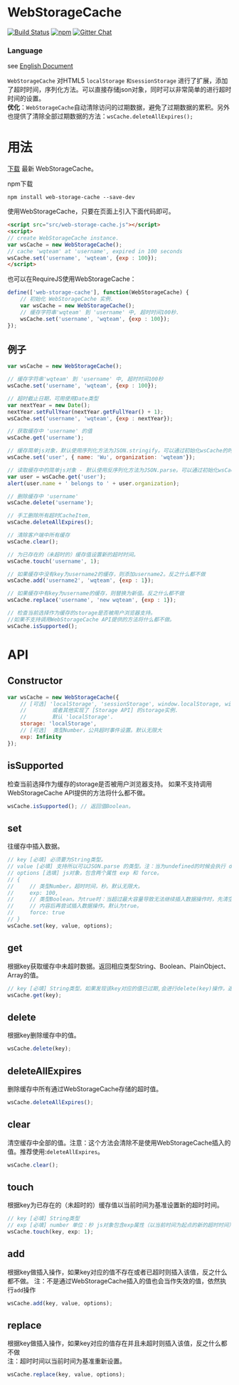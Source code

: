 # WebStorageCache  
[![Build Status](https://travis-ci.org/wuchangming/web-storage-cache.svg?branch=master)](https://travis-ci.org/wuchangming/web-storage-cache)
[![npm](https://img.shields.io/npm/dt/web-storage-cache.svg)](https://www.npmjs.com/package/web-storage-cache)
<a href='https://gitter.im/wuchangming/web-storage-cache'>
<img src='https://badges.gitter.im/Join%20Chat.svg' alt='Gitter Chat' />
</a>

### Language
 see [English Document](https://github.com/wuchangming/web-storage-cache/blob/master/README_en.md)

`WebStorageCache` 对HTML5 `localStorage` `和sessionStorage` 进行了扩展，添加了超时时间，序列化方法。可以直接存储json对象，同时可以非常简单的进行超时时间的设置。  
<b>优化</b>：`WebStorageCache`自动清除访问的过期数据，避免了过期数据的累积。另外也提供了清除全部过期数据的方法：`wsCache.deleteAllExpires();`

# 用法

[下载](https://github.com/wuchangming/web-storage-cache/releases) 最新 WebStorageCache。

npm下载
```
npm install web-storage-cache --save-dev
```

使用WebStorageCache，只要在页面上引入下面代码即可。
```html
<script src="src/web-storage-cache.js"></script>
<script>
// create WebStorageCache instance.
var wsCache = new WebStorageCache();
// cache 'wqteam' at 'username', expired in 100 seconds
wsCache.set('username', 'wqteam', {exp : 100});
</script>
```
也可以在RequireJS使用WebStorageCache：
```javascript
define(['web-storage-cache'], function(WebStorageCache) {
    // 初始化 WebStorageCache 实例.
    var wsCache = new WebStorageCache();
    // 缓存字符串'wqteam' 到 'username' 中, 超时时间100秒.
    wsCache.set('username', 'wqteam', {exp : 100});
});
```

## 例子
```javascript
var wsCache = new WebStorageCache();

// 缓存字符串'wqteam' 到 'username' 中, 超时时间100秒
wsCache.set('username', 'wqteam', {exp : 100});

// 超时截止日期，可用使用Date类型
var nextYear = new Date();
nextYear.setFullYear(nextYear.getFullYear() + 1);
wsCache.set('username', 'wqteam', {exp : nextYear});

// 获取缓存中 'username' 的值
wsCache.get('username');

// 缓存简单js对象，默认使用序列化方法为JSON.stringify。可以通过初始化wsCache的时候配置serializer.serialize
wsCache.set('user', { name: 'Wu', organization: 'wqteam'});

// 读取缓存中的简单js对象 - 默认使用反序列化方法为JSON.parse。可以通过初始化wsCache的时候配置serializer.deserialize
var user = wsCache.get('user');
alert(user.name + ' belongs to ' + user.organization);

// 删除缓存中 'username'
wsCache.delete('username');

// 手工删除所有超时CacheItem,
wsCache.deleteAllExpires();

// 清除客户端中所有缓存
wsCache.clear();

// 为已存在的（未超时的）缓存值设置新的超时时间。
wsCache.touch('username', 1);

// 如果缓存中没有key为username2的缓存，则添加username2。反之什么都不做
wsCache.add('username2', 'wqteam', {exp : 1});

// 如果缓存中有key为username的缓存，则替换为新值。反之什么都不做
wsCache.replace('username', 'new wqteam', {exp : 1});

// 检查当前选择作为缓存的storage是否被用户浏览器支持。
//如果不支持调用WebStorageCache API提供的方法将什么都不做。
wsCache.isSupported();

```
# API

## Constructor
```javascript
var wsCache = new WebStorageCache({
    // [可选] 'localStorage', 'sessionStorage', window.localStorage, window.sessionStorage
    //        或者其他实现了 [Storage API] 的storage实例.
    //        默认 'localStorage'.
    storage: 'localStorage',
    // [可选]  类型Number，公共超时事件设置。默认无限大
    exp: Infinity
});
```
## isSupported
检查当前选择作为缓存的storage是否被用户浏览器支持。
如果不支持调用WebStorageCache API提供的方法将什么都不做。
```javascript
wsCache.isSupported(); // 返回值Boolean。
```
## set
往缓存中插入数据。
```javascript
// key [必填] 必须要为String类型。
// value [必填] 支持所以可以JSON.parse 的类型。注：当为undefined的时候会执行 delete(key)操作。
// options [选填] js对象，包含两个属性 exp 和 force。
// {
//     // 类型Number。超时时间，秒。默认无限大。
//     exp: 100,
//     // 类型Boolean。为true时：当超过最大容量导致无法继续插入数据操作时，先清空缓存中已超时的
//     // 内容后再尝试插入数据操作。默认为true。
//     force: true
// }
wsCache.set(key, value, options);
```
## get
根据key获取缓存中未超时数据。返回相应类型String、Boolean、PlainObject、Array的值。
```javascript
// key [必填] String类型。如果发现该key对应的值已过期,会进行delete(key)操作，返回null。
wsCache.get(key);
```
## delete
根据key删除缓存中的值。
```javascript
wsCache.delete(key);
```
## deleteAllExpires
删除缓存中所有通过WebStorageCache存储的超时值。
```javascript
wsCache.deleteAllExpires();
```
## clear
清空缓存中全部的值。注意：这个方法会清除不是使用WebStorageCache插入的值。推荐使用:`deleteAllExpires`。
```javascript
wsCache.clear();
```
## touch
根据key为已存在的（未超时的）缓存值以当前时间为基准设置新的超时时间。
```javascript
// key [必填] String类型
// exp [必填] number 单位：秒 js对象包含exp属性（以当前时间为起点的新的超时时间）
wsCache.touch(key, exp: 1);
```
## add
根据key做插入操作，如果key对应的值不存在或者已超时则插入该值，反之什么都不做。
注：不是通过WebStorageCache插入的值也会当作失效的值，依然执行`add`操作
```javascript
wsCache.add(key, value, options);
```
## replace
根据key做插入操作，如果key对应的值存在并且未超时则插入该值，反之什么都不做  
注：超时时间以当前时间为基准重新设置。
```javascript
wsCache.replace(key, value, options);
```

